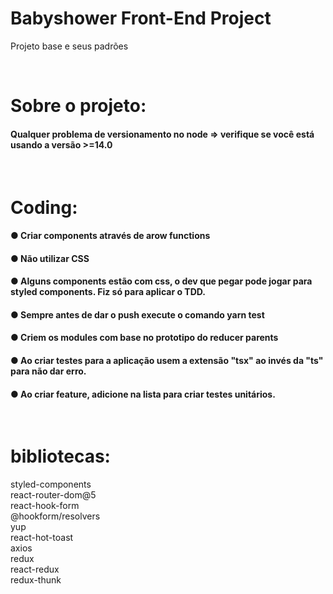# Babyshower Front-End Project

Projeto base e seus padrões

</br>

# Sobre o projeto:

#### Qualquer problema de versionamento no node => verifique se você está usando a versão >=14.0


</br>

# Coding:

#### ● Criar components através de arow functions  
#### ● Não utilizar CSS  
#### ● Alguns components estão com css, o dev que pegar pode jogar para styled components. Fiz só para aplicar o TDD.  
#### ● Sempre antes de dar o push execute o comando yarn test  
#### ● Criem os modules com base no prototipo do reducer parents  
#### ● Ao criar testes para a aplicação usem a extensão "tsx" ao invés da "ts" para não dar erro.  
#### ● Ao criar feature, adicione na lista para criar testes unitários.

</br>

# bibliotecas:

styled-components  
react-router-dom@5  
react-hook-form  
@hookform/resolvers  
yup   
react-hot-toast   
axios   
redux   
react-redux   
redux-thunk

